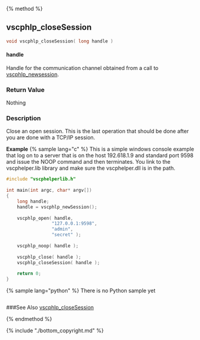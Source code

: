 {% method %}
## vscphlp_closeSession

```c
void vscphlp_closeSession( long handle )
```

#### handle
Handle for the communication channel obtained from a call to [vscphlp_newsession](vscphlp_newsession.md).


### Return Value
Nothing

### Description
Close an open session. This is the last operation that should be done after you are done with a TCP/IP session. 

**Example** {% sample lang="c" %}
This is a simple windows console example that log on to a server that is on the host 192.618.1.9 and standard port 9598 and issue the NOOP command and then terminates. You link to the vscphelper.lib library and make sure the vscphelper.dll is in the path. 

```c
#include "vscphelperlib.h"
 
int main(int argc, char* argv[])
{
    long handle;
    handle = vscphlp_newSession();
 
    vscphlp_open( handle, 
                 "127.0.0.1:9598",
                 "admin",
                 "secret" ); 
 
    vscphlp_noop( handle );
 
    vscphlp_close( handle );
    vscphlp_closeSession( handle );
 
    return 0;
}
```

{% sample lang="python" %}
There is no Python sample yet

```python

```

###See Also
[vscphlp_closeSession](vscphlp_newsession.md)

{% endmethod %}

{% include "./bottom_copyright.md" %}